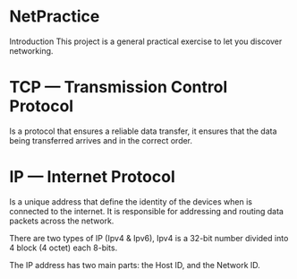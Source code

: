 # NetPractice
Introduction This project is a general practical exercise to let you discover networking.

# TCP — Transmission Control Protocol
Is a protocol that ensures a reliable data transfer, it ensures that the data being transferred arrives and in the correct order.

# IP — Internet Protocol
Is a unique address that define the identity of the devices when is connected to the internet. It is responsible for addressing and routing data packets across the network.

There are two types of IP (Ipv4 & Ipv6), Ipv4 is a 32-bit number divided into 4 block (4 octet) each 8-bits.

The IP address has two main parts: the Host ID, and the Network ID.

